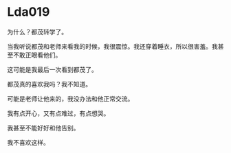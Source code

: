 # Lda019

为什么？都茂转学了。



当我听说都茂和老师来看我的时候，我很震惊。我还穿着睡衣，所以很害羞。我甚至不敢正眼看他们。



这可能是我最后一次看到都茂了。



都茂真的喜欢我吗？我不知道。



可能是老师让他来的，我没办法和他正常交流。



我有点开心，又有点难过，有点想哭。



我甚至不能好好和他告别。



我不喜欢这样。